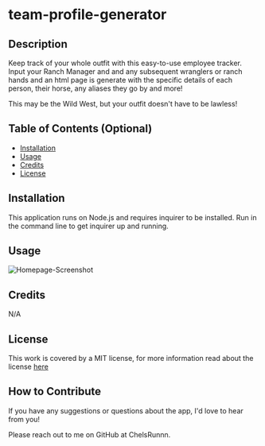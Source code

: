 # team-profile-generator

## Description

Keep track of your whole outfit with this easy-to-use employee tracker. Input your Ranch Manager and and any subsequent wranglers or ranch hands and an html page is generate with the specific details of each person, their horse, any aliases they go by and more! 

This may be the Wild West, but your outfit doesn't have to be lawless!


## Table of Contents (Optional)

- [Installation](#installation)
- [Usage](#usage)
- [Credits](#credits)
- [License](#license)


## Installation

This application runs on Node.js and requires inquirer to be installed. Run <npm i installer> in the command line to get inquirer up and running. 


## Usage

![Homepage-Screenshot](./Assets/WorkDaySchedulerScreenshot.png)



## Credits

N/A


## License

This work is covered by a MIT license, for more information read about the license [here](https://choosealicense.com/licenses/mit/)


## How to Contribute
If you have any suggestions or questions about the app, I'd love to hear from you! 

Please reach out to me on GitHub at ChelsRunnn. 